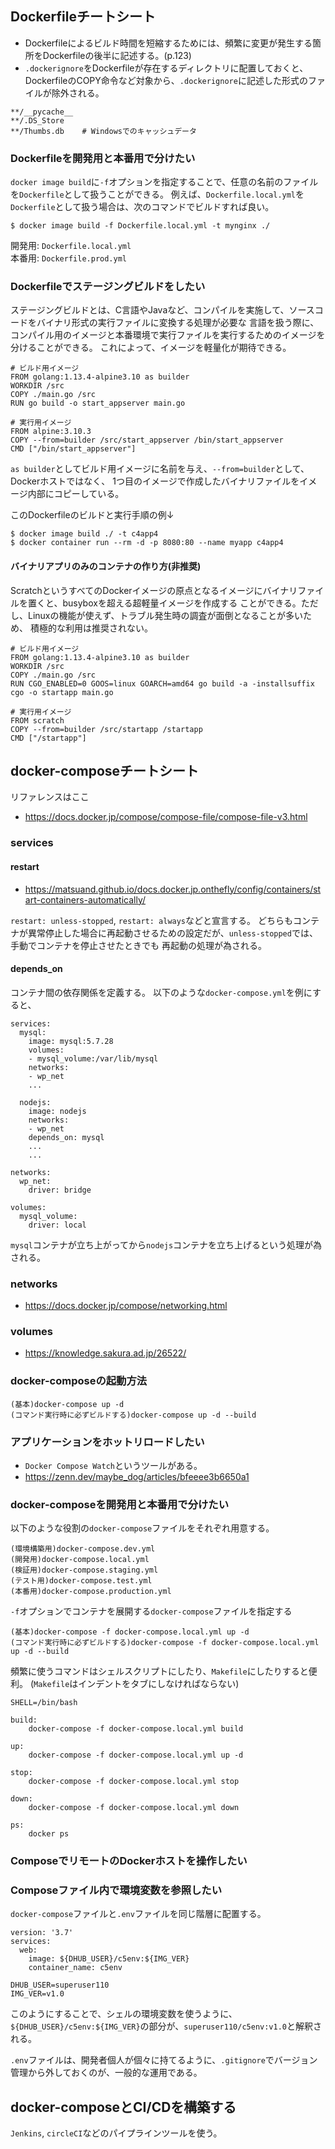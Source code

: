 ## Dockerfileチートシート
- Dockerfileによるビルド時間を短縮するためには、頻繁に変更が発生する箇所をDockerfileの後半に記述する。(p.123)
- `.dockerignore`をDockerfileが存在するディレクトリに配置しておくと、DockerfileのCOPY命令など対象から、`.dockerignore`に記述した形式のファイルが除外される。
```.dockerignore:
**/__pycache__
**/.DS_Store
**/Thumbs.db    # Windowsでのキャッシュデータ
```

### Dockerfileを開発用と本番用で分けたい
`docker image build`に`-f`オプションを指定することで、任意の名前のファイルを`Dockerfile`として扱うことができる。
例えば、`Dockerfile.local.yml`を`Dockerfile`として扱う場合は、次のコマンドでビルドすれば良い。
```
$ docker image build -f Dockerfile.local.yml -t mynginx ./
```

開発用: `Dockerfile.local.yml`<br>
本番用: `Dockerfile.prod.yml`


### Dockerfileでステージングビルドをしたい
ステージングビルドとは、C言語やJavaなど、コンパイルを実施して、ソースコードをバイナリ形式の実行ファイルに変換する処理が必要な
言語を扱う際に、コンパイル用のイメージと本番環境で実行ファイルを実行するためのイメージを分けることができる。
これによって、イメージを軽量化が期待できる。
```Dockerfile:
# ビルド用イメージ
FROM golang:1.13.4-alpine3.10 as builder
WORKDIR /src
COPY ./main.go /src
RUN go build -o start_appserver main.go

# 実行用イメージ
FROM alpine:3.10.3
COPY --from=builder /src/start_appserver /bin/start_appserver
CMD ["/bin/start_appserver"]
```

`as builder`としてビルド用イメージに名前を与え、`--from=builder`として、Dockerホストではなく、
1つ目のイメージで作成したバイナリファイルをイメージ内部にコピーしている。

このDockerfileのビルドと実行手順の例↓
```
$ docker image build ./ -t c4app4
$ docker container run --rm -d -p 8080:80 --name myapp c4app4
```

#### バイナリアプリのみのコンテナの作り方(非推奨)
ScratchというすべてのDockerイメージの原点となるイメージにバイナリファイルを置くと、busyboxを超える超軽量イメージを作成する
ことができる。ただし、Linuxの機能が使えず、トラブル発生時の調査が面倒となることが多いため、
積極的な利用は推奨されない。
```Dockerfile:
# ビルド用イメージ
FROM golang:1.13.4-alpine3.10 as builder
WORKDIR /src
COPY ./main.go /src
RUN CGO_ENABLED=0 GOOS=linux GOARCH=amd64 go build -a -installsuffix cgo -o startapp main.go

# 実行用イメージ
FROM scratch
COPY --from=builder /src/startapp /startapp
CMD ["/startapp"]
```

## docker-composeチートシート
リファレンスはここ
- https://docs.docker.jp/compose/compose-file/compose-file-v3.html

### services
#### restart
- https://matsuand.github.io/docs.docker.jp.onthefly/config/containers/start-containers-automatically/

`restart: unless-stopped`, `restart: always`などと宣言する。
どちらもコンテナが異常停止した場合に再起動させるための設定だが、`unless-stopped`では、手動でコンテナを停止させたときでも
再起動の処理が為される。

#### depends_on
コンテナ間の依存関係を定義する。
以下のような`docker-compose.yml`を例にすると、
```docker-compose.yml:
services:
  mysql:
    image: mysql:5.7.28
    volumes:
    - mysql_volume:/var/lib/mysql
    networks:
    - wp_net
    ...

  nodejs:
    image: nodejs
    networks:
    - wp_net
    depends_on: mysql
    ...
    ...

networks:
  wp_net:
    driver: bridge

volumes:
  mysql_volume:
    driver: local
```

`mysql`コンテナが立ち上がってから`nodejs`コンテナを立ち上げるという処理が為される。

### networks
- https://docs.docker.jp/compose/networking.html

### volumes
- https://knowledge.sakura.ad.jp/26522/

### docker-composeの起動方法
```
(基本)docker-compose up -d
(コマンド実行時に必ずビルドする)docker-compose up -d --build
```

### アプリケーションをホットリロードしたい
- `Docker Compose Watch`というツールがある。
- https://zenn.dev/maybe_dog/articles/bfeeee3b6650a1

### docker-composeを開発用と本番用で分けたい
以下のような役割の`docker-compose`ファイルをそれぞれ用意する。
```
(環境構築用)docker-compose.dev.yml
(開発用)docker-compose.local.yml
(検証用)docker-compose.staging.yml
(テスト用)docker-compose.test.yml
(本番用)docker-compose.production.yml
```

`-f`オプションでコンテナを展開する`docker-compose`ファイルを指定する
```
(基本)docker-compose -f docker-compose.local.yml up -d
(コマンド実行時に必ずビルドする)docker-compose -f docker-compose.local.yml up -d --build
```

頻繁に使うコマンドはシェルスクリプトにしたり、`Makefile`にしたりすると便利。
(`Makefile`はインデントをタブにしなければならない)
```Makefile:
SHELL=/bin/bash

build:
	docker-compose -f docker-compose.local.yml build

up:
	docker-compose -f docker-compose.local.yml up -d

stop:
	docker-compose -f docker-compose.local.yml stop

down:
	docker-compose -f docker-compose.local.yml down

ps:
	docker ps
```

### ComposeでリモートのDockerホストを操作したい
### Composeファイル内で環境変数を参照したい
`docker-compose`ファイルと`.env`ファイルを同じ階層に配置する。
```yml: docker-compose.yml
version: '3.7'
services:
  web:
    image: ${DHUB_USER}/c5env:${IMG_VER}
    container_name: c5env
```

```.env:
DHUB_USER=superuser110
IMG_VER=v1.0
```

このようにすることで、シェルの環境変数を使うように、
`${DHUB_USER}/c5env:${IMG_VER}`の部分が、`superuser110/c5env:v1.0`と解釈される。

`.env`ファイルは、開発者個人が個々に持てるように、`.gitignore`でバージョン管理から外しておくのが、一般的な運用である。


## docker-composeとCI/CDを構築する
`Jenkins`, `circleCI`などのパイプラインツールを使う。
